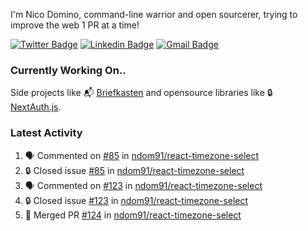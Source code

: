 
I'm Nico Domino, command-line warrior and open sourcerer, trying to improve the web 1 PR at a time!

[![Twitter Badge](https://img.shields.io/badge/-@ndom91-1ca0f1?style=flat-square&labelColor=1ca0f1&logo=twitter&logoColor=white&link=https://twitter.com/ndom91)](https://twitter.com/ndom91) [![Linkedin Badge](https://img.shields.io/badge/-ndom91-blue?style=flat-square&logo=Linkedin&logoColor=white&link=https://www.linkedin.com/in/ndom91/)](https://www.linkedin.com/in/ndom91/) [![Gmail Badge](https://img.shields.io/badge/-yo@ndo.dev-c14438?style=flat-square&logo=mail.ru&logoColor=white&link=mailto:yo@ndo.dev)](mailto:yo@ndo.dev)

### Currently Working On..

Side projects like 📬 [Briefkasten](https://briefkastenhq.com) and opensource libraries like 🔒 [NextAuth.js](https://github.com/nextauthjs/next-auth).

<!--START_SECTION_PROFILE_VIEWS:readme-info-->
<!--END_SECTION_PROFILE_VIEWS:readme-info-->

<!--START_SECTION_DAILY_COMMIT:readme-info-->
<!--END_SECTION_DAILY_COMMIT:readme-info-->

<!--START_SECTION_WEEKLY_COMMIT:readme-info-->
<!--END_SECTION_WEEKLY_COMMIT:readme-info-->

### Latest Activity

<!--START_SECTION:activity-->
1. 🗣 Commented on [#85](https://github.com/ndom91/react-timezone-select/issues/85#issuecomment-2115415252) in [ndom91/react-timezone-select](https://github.com/ndom91/react-timezone-select)
2. 🔒 Closed issue [#85](https://github.com/ndom91/react-timezone-select/issues/85) in [ndom91/react-timezone-select](https://github.com/ndom91/react-timezone-select)
3. 🗣 Commented on [#123](https://github.com/ndom91/react-timezone-select/issues/123#issuecomment-2115414395) in [ndom91/react-timezone-select](https://github.com/ndom91/react-timezone-select)
4. 🔒 Closed issue [#123](https://github.com/ndom91/react-timezone-select/issues/123) in [ndom91/react-timezone-select](https://github.com/ndom91/react-timezone-select)
5. 🎉 Merged PR [#124](https://github.com/ndom91/react-timezone-select/pull/124) in [ndom91/react-timezone-select](https://github.com/ndom91/react-timezone-select)
<!--END_SECTION:activity-->
